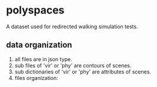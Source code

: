 # polyspaces
A dataset used for redirected walking simulation tests.

## data organization
1. all files are in json type.
2. sub files of 'vir' or 'phy' are contours of scenes.
3. sub dictionaries of 'vir' or 'phy' are attributes of scenes.
4. files organization:


  
